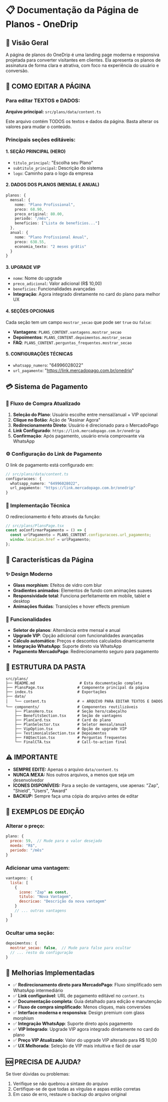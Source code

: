 # 📋 Documentação da Página de Planos - OneDrip

## 🎯 Visão Geral

A página de planos do OneDrip é uma landing page moderna e responsiva projetada para converter visitantes em clientes. Ela apresenta os planos de assinatura de forma clara e atrativa, com foco na experiência do usuário e conversão.

## 🎯 COMO EDITAR A PÁGINA

### Para editar TEXTOS e DADOS:
**Arquivo principal:** `src/plans/data/content.ts`

Este arquivo contém TODOS os textos e dados da página. Basta alterar os valores para mudar o conteúdo.

### Principais seções editáveis:

#### 1. **SEÇÃO PRINCIPAL (HERO)**
- `titulo_principal`: "Escolha seu Plano"
- `subtitulo_principal`: Descrição do sistema
- `logo`: Caminho para o logo da empresa

#### 2. **DADOS DOS PLANOS (MENSAL E ANUAL)**
```typescript
planos: {
  mensal: {
    nome: "Plano Profissional",
    preco: 68.90,
    preco_original: 80.00,
    periodo: "/mês",
    beneficios: ["Lista de benefícios..."]
  },
  anual: {
    nome: "Plano Profissional Anual", 
    preco: 638.55,
    economia_texto: "2 meses grátis"
  }
}
```

#### 3. **UPGRADE VIP**
- `nome`: Nome do upgrade
- `preco_adicional`: Valor adicional (R$ 10,00)
- `beneficios`: Funcionalidades avançadas
- **Integração**: Agora integrado diretamente no card do plano para melhor UX

#### 4. **SEÇÕES OPCIONAIS**
Cada seção tem um campo `mostrar_secao` que pode ser `true` ou `false`:
- **Vantagens**: `PLANS_CONTENT.vantagens.mostrar_secao`
- **Depoimentos**: `PLANS_CONTENT.depoimentos.mostrar_secao`  
- **FAQ**: `PLANS_CONTENT.perguntas_frequentes.mostrar_secao`

#### 5. **CONFIGURAÇÕES TÉCNICAS**
- `whatsapp_numero`: "64996028022"
- `url_pagamento`: "https://link.mercadopago.com.br/onedrip"

## 💳 Sistema de Pagamento

### 🔄 Fluxo de Compra Atualizado
1. **Seleção do Plano**: Usuário escolhe entre mensal/anual + VIP opcional
2. **Clique no Botão**: Ação de "Assinar Agora"
3. **Redirecionamento Direto**: Usuário é direcionado para o MercadoPago
4. **Link Configurado**: `https://link.mercadopago.com.br/onedrip`
5. **Confirmação**: Após pagamento, usuário envia comprovante via WhatsApp

### ⚙️ Configuração do Link de Pagamento
O link de pagamento está configurado em:
```typescript
// src/plans/data/content.ts
configuracoes: {
  whatsapp_numero: "64996028022",
  url_pagamento: "https://link.mercadopago.com.br/onedrip"
}
```

### 🔧 Implementação Técnica
O redirecionamento é feito através da função:
```typescript
// src/plans/PlansPage.tsx
const aoConfirmarPagamento = () => {
  const urlPagamento = PLANS_CONTENT.configuracoes.url_pagamento;
  window.location.href = urlPagamento;
};
```

## 🎨 Características da Página

### ✨ Design Moderno
- **Glass morphism**: Efeitos de vidro com blur
- **Gradientes animados**: Elementos de fundo com animações suaves
- **Responsividade total**: Funciona perfeitamente em mobile, tablet e desktop
- **Animações fluidas**: Transições e hover effects premium

### 🚀 Funcionalidades
- **Seletor de planos**: Alternância entre mensal e anual
- **Upgrade VIP**: Opção adicional com funcionalidades avançadas
- **Cálculo automático**: Preços e descontos calculados dinamicamente
- **Integração WhatsApp**: Suporte direto via WhatsApp
- **Pagamento MercadoPago**: Redirecionamento seguro para pagamento

## 📁 ESTRUTURA DA PASTA

```
src/plans/
├── README.md                    # Esta documentação completa
├── PlansPage.tsx               # Componente principal da página
├── index.ts                    # Exportações
├── data/
│   └── content.ts              # ⭐ ARQUIVO PARA EDITAR TEXTOS E DADOS
└── components/                 # Componentes reutilizáveis
    ├── PlansHero.tsx           # Seção hero/cabeçalho
    ├── BenefitsSection.tsx     # Seção de vantagens
    ├── PlanCard.tsx            # Card do plano
    ├── PlanSelector.tsx        # Seletor mensal/anual
    ├── VipOption.tsx           # Opção de upgrade VIP
    ├── TestimonialsSection.tsx # Depoimentos
    ├── FAQSection.tsx          # Perguntas frequentes
    └── FinalCTA.tsx            # Call-to-action final
```

## ⚠️ IMPORTANTE

- **SEMPRE EDITE:** Apenas o arquivo `data/content.ts`
- **NUNCA MEXA:** Nos outros arquivos, a menos que seja um desenvolvedor
- **ÍCONES DISPONÍVEIS:** Para a seção de vantagens, use apenas: "Zap", "Shield", "Users", "Award"
- **BACKUP:** Sempre faça uma cópia do arquivo antes de editar

## 🔧 EXEMPLOS DE EDIÇÃO

### Alterar o preço:
```javascript
plano: {
  preco: 59,  // Mude para o valor desejado
  moeda: "R$",
  periodo: "/mês"
}
```

### Adicionar uma vantagem:
```javascript
vantagens: {
  lista: [
    {
      icone: "Zap" as const,
      titulo: "Nova Vantagem",
      descricao: "Descrição da nova vantagem"
    }
    // ... outras vantagens
  ]
}
```

### Ocultar uma seção:
```javascript
depoimentos: {
  mostrar_secao: false,  // Mude para false para ocultar
  // ... resto da configuração
}
```

## 🚀 Melhorias Implementadas

- ✅ **Redirecionamento direto para MercadoPago**: Fluxo simplificado sem WhatsApp intermediário
- ✅ **Link configurável**: URL de pagamento editável no `content.ts`
- ✅ **Documentação completa**: Guia detalhado para edição e manutenção
- ✅ **Fluxo de compra simplificado**: Menos cliques, mais conversões
- ✅ **Interface moderna e responsiva**: Design premium com glass morphism
- ✅ **Integração WhatsApp**: Suporte direto após pagamento
- ✅ **VIP Integrado**: Upgrade VIP agora integrado diretamente no card do plano
- ✅ **Preço VIP Atualizado**: Valor do upgrade VIP alterado para R$ 10,00
- ✅ **UX Melhorada**: Seleção de VIP mais intuitiva e fácil de usar

## 🆘 PRECISA DE AJUDA?

Se tiver dúvidas ou problemas:
1. Verifique se não quebrou a sintaxe do arquivo
2. Certifique-se de que todas as vírgulas e aspas estão corretas
3. Em caso de erro, restaure o backup do arquivo original